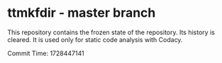 # ttmkfdir - master branch

This repository contains the frozen state of the repository.
Its history is cleared. It is used only for static code
analysis with Codacy.

Commit Time: 1728447141